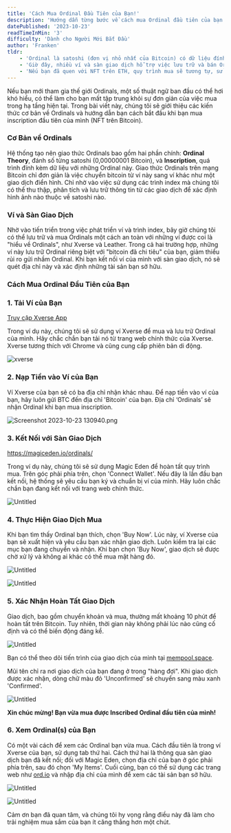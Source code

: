 ```yaml
---
title: 'Cách Mua Ordinal Đầu Tiên của Bạn!'
description: 'Hướng dẫn từng bước về cách mua Ordinal đầu tiên của bạn. Khám phá thế giới NFT trên Bitcoin, bắt đầu từ việc hiểu Ordinal Theory đến việc mua inscription thành công sử dụng Xverse và các sàn giao dịch như Magic Eden. Hãy chìm đắm trong tương lai của quyền sở hữu số trên Bitcoin.'
datePublished: '2023-10-23'
readTimeInMin: '3'
difficulty: 'Dành cho Người Mới Bắt Đầu'
author: 'Franken'
tldr:
    - 'Ordinal là satoshi (đơn vị nhỏ nhất của Bitcoin) có dữ liệu đính kèm, tạo ra "NFT trên Bitcoin".'
    - 'Giờ đây, nhiều ví và sàn giao dịch hỗ trợ việc lưu trữ và bán Ordinal một cách an toàn.'
    - 'Nếu bạn đã quen với NFT trên ETH, quy trình mua sẽ tương tự, sử dụng ví Xverse hoặc Leather với các sàn giao dịch như Magic Eden và Gamma.'
---
```


Nếu bạn mới tham gia thế giới Ordinals, một số thuật ngữ ban đầu có thể hơi khó hiểu, có thể làm cho bạn mất tập trung khỏi sự đơn giản của việc mua trong hạ tầng hiện tại. Trong bài viết này, chúng tôi sẽ giới thiệu các kiến thức cơ bản về Ordinals và hướng dẫn bạn cách bắt đầu khi bạn mua inscription đầu tiên của mình (NFT trên Bitcoin).

### Cơ Bản về Ordinals

Hệ thống tạo nên giao thức Ordinals bao gồm hai phần chính: **Ordinal Theory**, đánh số từng satoshi (0,00000001 Bitcoin), và **Inscription**, quá trình đính kèm dữ liệu với những Ordinal này. Giao thức Ordinals trên mạng Bitcoin chỉ đơn giản là việc chuyển bitcoin từ ví này sang ví khác như một giao dịch điển hình. Chỉ nhờ vào việc sử dụng các trình index mà chúng tôi có thể thu thập, phân tích và lưu trữ thông tin từ các giao dịch để xác định hình ảnh nào thuộc về satoshi nào.

### Ví và Sàn Giao Dịch

Nhờ vào tiến triển trong việc phát triển ví và trình index, bây giờ chúng tôi có thể lưu trữ và mua Ordinals một cách an toàn với những ví được coi là "hiểu về Ordinals", như Xverse và Leather. Trong cả hai trường hợp, những ví này lưu trữ Ordinal riêng biệt với "bitcoin đã chi tiêu" của bạn, giảm thiểu rủi ro gửi nhầm Ordinal. Khi bạn kết nối ví của mình với sàn giao dịch, nó sẽ quét địa chỉ này và xác định những tài sản bạn sở hữu.

### Cách Mua Ordinal Đầu Tiên của Bạn

### 1. **Tải Ví của Bạn**

[Truy cập Xverse App](https://www.xverse.app/)

Trong ví dụ này, chúng tôi sẽ sử dụng ví Xverse để mua và lưu trữ Ordinal của mình. Hãy chắc chắn bạn tải nó từ trang web chính thức của Xverse. Xverse tương thích với Chrome và cũng cung cấp phiên bản di động.

![xverse](/images/how-to-buy-your-first-ordinal/image1.png)

### 2. **Nạp Tiền vào Ví của Bạn**

Ví Xverse của bạn sẽ có ba địa chỉ nhận khác nhau. Để nạp tiền vào ví của bạn, hãy luôn gửi BTC đến địa chỉ 'Bitcoin' của bạn. Địa chỉ ‘Ordinals’ sẽ nhận Ordinal khi bạn mua inscription.

![Screenshot 2023-10-23 130940.png](/images/how-to-buy-your-first-ordinal/image2.png)

### 3. **Kết Nối với Sàn Giao Dịch**

https://magiceden.io/ordinals/

Trong ví dụ này, chúng tôi sẽ sử dụng Magic Eden để hoàn tất quy trình mua. Trên góc phải phía trên, chọn 'Connect Wallet'. Nếu đây là lần đầu bạn kết nối, hệ thống sẽ yêu cầu bạn ký và chuẩn bị ví của mình. Hãy luôn chắc chắn bạn đang kết nối với trang web chính thức.

![Untitled](/images/how-to-buy-your-first-ordinal/image3.png)

### 4. **Thực Hiện Giao Dịch Mua**

Khi bạn tìm thấy Ordinal bạn thích, chọn 'Buy Now'. Lúc này, ví Xverse của bạn sẽ xuất hiện và yêu cầu bạn xác nhận giao dịch. Luôn kiểm tra lại các mục bạn đang chuyển và nhận. Khi bạn chọn 'Buy Now', giao dịch sẽ được chờ xử lý và không ai khác có thể mua mặt hàng đó.

![Untitled](/images/how-to-buy-your-first-ordinal/image4.png)

![Untitled](/images/how-to-buy-your-first-ordinal/image5.png)

### 5. **Xác Nhận Hoàn Tất Giao Dịch**

Giao dịch, bao gồm chuyển khoản và mua, thường mất khoảng 10 phút để hoàn tất trên Bitcoin. Tuy nhiên, thời gian này không phải lúc nào cũng cố định và có thể biến động đáng kể.

![Untitled](/images/how-to-buy-your-first-ordinal/image6.png)

Bạn có thể theo dõi tiến trình của giao dịch của mình tại [mempool.space](http://mempool.space).

Mũi tên chỉ ra nơi giao dịch của bạn đang ở trong "hàng đợi". Khi giao dịch được xác nhận, dòng chữ màu đỏ 'Unconfirmed' sẽ chuyển sang màu xanh 'Confirmed'.

![Untitled](/images/how-to-buy-your-first-ordinal/image7.png)

**Xin chúc mừng! Bạn vừa mua được Inscribed Ordinal đầu tiên của mình!**

### 6. **Xem Ordinal(s) của Bạn**

Có một vài cách để xem các Ordinal bạn vừa mua. Cách đầu tiên là trong ví Xverse của bạn, sử dụng tab thứ hai. Cách thứ hai là thông qua sàn giao dịch bạn đã kết nối; đối với Magic Eden, chọn địa chỉ của bạn ở góc phải phía trên, sau đó chọn 'My Items'. Cuối cùng, bạn có thể sử dụng các trang web như [ord.io](http://ord.io/) và nhập địa chỉ của mình để xem các tài sản bạn sở hữu.

![Untitled](/images/how-to-buy-your-first-ordinal/image8.png)

![Untitled](/images/how-to-buy-your-first-ordinal/image9.png)

Cảm ơn bạn đã quan tâm, và chúng tôi hy vọng rằng điều này đã làm cho trải nghiệm mua sắm của bạn ít căng thẳng hơn một chút.
